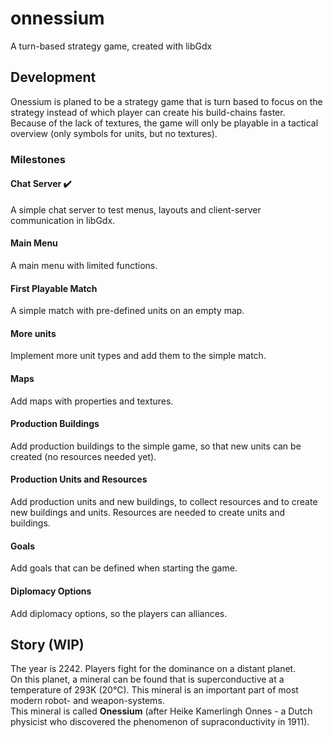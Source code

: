# onnessium
A turn-based strategy game, created with libGdx

## Development
Onessium is planed to be a strategy game that is turn based to focus on the strategy instead of which player can create his build-chains faster.  
Because of the lack of textures, the game will only be playable in a tactical overview (only symbols for units, but no textures).

### Milestones

#### Chat Server :heavy_check_mark:
A simple chat server to test menus, layouts and client-server communication in libGdx.

#### Main Menu
A main menu with limited functions.

#### First Playable Match
A simple match with pre-defined units on an empty map.

#### More units
Implement more unit types and add them to the simple match.

#### Maps
Add maps with properties and textures.

#### Production Buildings
Add production buildings to the simple game, so that new units can be created (no resources needed yet).

#### Production Units and Resources
Add production units and new buildings, to collect resources and to create new buildings and units. Resources are needed to create units and buildings.

#### Goals
Add goals that can be defined when starting the game.

#### Diplomacy Options
Add diplomacy options, so the players can alliances.

## Story (WIP)
The year is 2242. Players fight for the dominance on a distant planet.  
On this planet, a mineral can be found that is superconductive at a temperature of 293K (20°C). This mineral is an important part of most modern robot- and weapon-systems.  
This mineral is called **Onessium** (after Heike Kamerlingh Onnes - a Dutch physicist who discovered the phenomenon of supraconductivity in 1911).